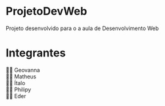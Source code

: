 # ProjetoDevWeb
Projeto desenvolvido para o a aula de Desenvolvimento Web


# Integrantes

:pouting_woman: Geovanna <br>
:pouting_man: Matheus <br>
:pouting_man: Ítalo <br>
:pouting_man: Philipy <br>
:pouting_man: Eder <br>
